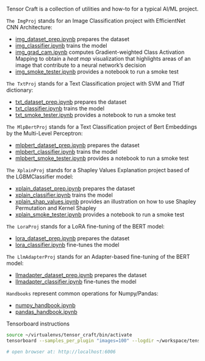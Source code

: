 Tensor Craft is a collection of utilities and how-to for a typical AI/ML project.  

`The ImgProj` stands for an Image Classification project with EfficientNet CNN Architecture:
  * [img_dataset_prep.ipynb](imgproj/img_dataset_prep.ipynb) prepares the dataset
  * [img_classifier.ipynb](imgproj/img_classifier.ipynb) trains the model
  * [img_grad_cam.ipynb](imgproj/img_grad_cam.ipynb) computes Gradient-weighted Class Activation Mapping to obtain a *heat map* visualization that highlights areas of an image that contribute to a neural network’s decision
  * [img_smoke_tester.ipynb](imgproj/img_smoke_tester.ipynb) provides a notebook to run a smoke test

`The TxtProj` stands for a Text Classification project with SVM and Tfidf dictionary:
  * [txt_dataset_prep.ipynb](txtproj/txt_dataset_prep.ipynb) prepares the dataset
  * [txt_classifier.ipynb](txtproj/txt_classifier.ipynb) trains the model
  * [txt_smoke_tester.ipynb](txtproj/txt_smoke_tester.ipynb) provides a notebook to run a smoke test

`The MlpBertProj` stands for a Text Classification project of Bert Embeddings by the Multi-Level Perceptron:
  * [mlpbert_dataset_prep.ipynb](mlpbertproj/mlpbert_dataset_prep.ipynb) prepares the dataset
  * [mlpbert_classifier.ipynb](mlpbertproj/mlpbert_classifier.ipynb) trains the model
  * [mlpbert_smoke_tester.ipynb](mlpbertproj/mlpbert_smoke_tester.ipynb) provides a notebook to run a smoke test

`The XplainProj` stands for a Shapley Values Explanation project based of the LGBMClassifier model:
  * [xplain_dataset_prep.ipynb](xplainproj/xplain_dataset_prep.ipynb) prepares the dataset
  * [xplain_classifier.ipynb](xplainproj/xplain_classifier.ipynb) trains the model
  * [xplain_shap_values.ipynb](xplainproj/xplain_shap_values.ipynb) provides an illustration on how to use Shapley Permutation and Kernel Shapley
  * [xplain_smoke_tester.ipynb](xplainproj/xplain_smoke_tester.ipynb) provides a notebook to run a smoke test

`The LoraProj` stands for a LoRA fine-tuning of the BERT model:
  * [lora_dataset_prep.ipynb](loraproj/lora_dataset_prep.ipynb) prepares the dataset
  * [lora_classifier.ipynb](loraproj/lora_classifier.ipynb) fine-tunes the model

`The LlmAdapterProj` stands for an Adapter-based fine-tuning of the BERT model:
  * [llmadapter_dataset_prep.ipynb](llmadapterproj/llmadapter_dataset_prep.ipynb) prepares the dataset
  * [llmadapter_classifier.ipynb](llmadapterproj/llmadapter_classifier.ipynb) fine-tunes the model

`Handbooks` represent common operations for Numpy/Pandas:
  * [numpy_handbook.ipynb](handbooks/numpy_handbook.ipynb)
  * [pandas_handbook.ipynb](handbooks/pandas_handbook.ipynb)


Tensorboard instructions
```bash
source ~/virtualenvs/tensor_craft/bin/activate
tensorboard --samples_per_plugin "images=100" --logdir ~/workspace/tensor_craft/tensorboard.run --bind_all --port 6006 --reuse_port True serve

# open browser at: http://localhost:6006
```
